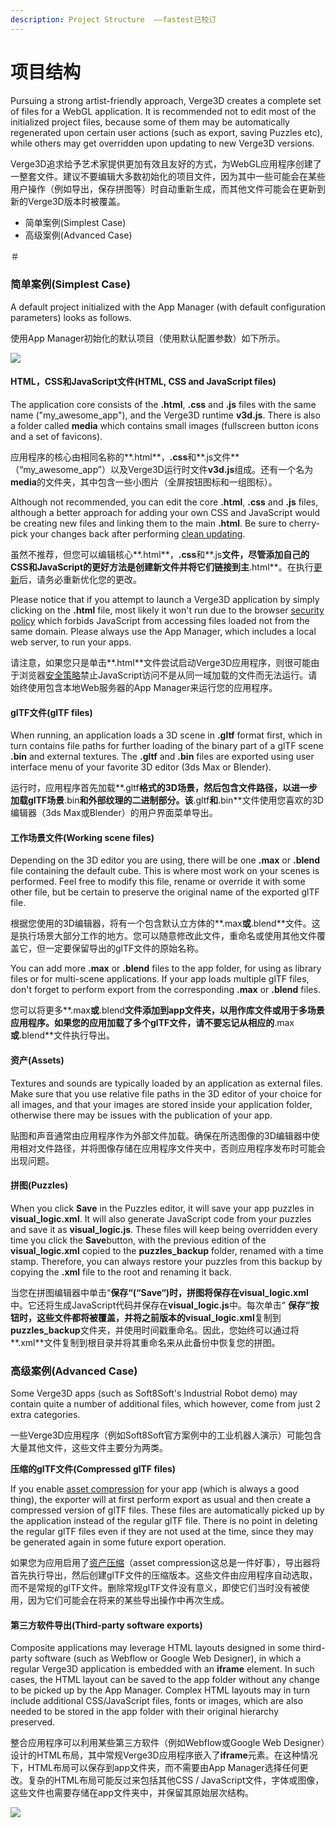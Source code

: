 ```yaml
---
description: Project Structure  ——fastest已校订
---
```


# 项目结构

Pursuing a strong artist-friendly approach, Verge3D creates a complete set of files for a WebGL application. It is recommended not to edit most of the initialized project files, because some of them may be automatically regenerated upon certain user actions \(such as export, saving Puzzles etc\), while others may get overridden upon updating to new Verge3D versions.

Verge3D追求给予艺术家提供更加有效且友好的方式，为WebGL应用程序创建了一整套文件。建议不要编辑大多数初始化的项目文件，因为其中一些可能会在某些用户操作（例如导出，保存拼图等）时自动重新生成，而其他文件可能会在更新到新的Verge3D版本时被覆盖。

* 简单案例\(Simplest Case\)
* 高级案例\(Advanced Case\)

＃

### 简单案例\(Simplest Case\)

A default project initialized with the App Manager \(with default configuration parameters\) looks as follows.

使用App Manager初始化的默认项目（使用默认配置参数）如下所示。

![](https://www.soft8soft.com/docs/files/project-structure/project-structure-simple.jpg)

#### HTML，CSS和JavaScript文件\(HTML, CSS and JavaScript files\)

The application core consists of the **.html**, **.css** and **.js** files with the same name \("my\_awesome\_app"\), and the Verge3D runtime **v3d.js**. There is also a folder called **media** which contains small images \(fullscreen button icons and a set of favicons\).

应用程序的核心由相同名称的**.html**，**.css**和**.js文件**（“my\_awesome\_app”）以及Verge3D运行时文件**v3d.js**组成。还有一个名为**media**的文件夹，其中包含一些小图片（全屏按钮图标和一组图标）。

Although not recommended, you can edit the core **.html**, **.css** and **.js** files, although a better approach for adding your own CSS and JavaScript would be creating new files and linking them to the main **.html**. Be sure to cherry-pick your changes back after performing [clean updating](https://www.soft8soft.com/docs/manual/en/introduction/Updating.html).

虽然不推荐，但您可以编辑核心**.html**，**.css**和**.js**文件，尽管添加自己的CSS和JavaScript的更好方法是创建新文件并将它们链接到主**.html**。在执行[更新](https://www.soft8soft.com/docs/manual/en/introduction/Updating.html)后，请务必重新优化您的更改。

Please notice that if you attempt to launch a Verge3D application by simply clicking on the **.html** file, most likely it won't run due to the browser [security policy](https://en.wikipedia.org/wiki/Same-origin_policy) which forbids JavaScript from accessing files loaded not from the same domain. Please always use the App Manager, which includes a local web server, to run your apps.

请注意，如果您只是单击**.html**文件尝试启动Verge3D应用程序，则很可能由于浏览器[安全策略](https://en.wikipedia.org/wiki/Same-origin_policy)禁止JavaScript访问不是从同一域加载的文件而无法运行。请始终使用包含本地Web服务器的App Manager来运行您的应用程序。

#### glTF文件\(glTF files\)

When running, an application loads a 3D scene in **.gltf** format first, which in turn contains file paths for further loading of the binary part of a glTF scene **.bin** and external textures. The **.gltf** and **.bin** files are exported using user interface menu of your favorite 3D editor \(3ds Max or Blender\).

运行时，应用程序首先加载**.gltf**格式的3D场景，然后包含文件路径，以进一步加载glTF场景**.bin**和外部纹理的二进制部分。该**.gltf**和**.bin**文件使用您喜欢的3D编辑器（3ds Max或Blender）的用户界面菜单导出。

#### 工作场景文件\(Working scene files\)

Depending on the 3D editor you are using, there will be one **.max** or **.blend** file containing the default cube. This is where most work on your scenes is performed. Feel free to modify this file, rename or override it with some other file, but be certain to preserve the original name of the exported glTF file.

根据您使用的3D编辑器，将有一个包含默认立方体的**.max**或**.blend**文件。这是执行场景大部分工作的地方。您可以随意修改此文件，重命名或使用其他文件覆盖它，但一定要保留导出的glTF文件的原始名称。

You can add more **.max** or **.blend** files to the app folder, for using as library files or for multi-scene applications. If your app loads multiple glTF files, don't forget to perform export from the corresponding **.max** or **.blend** files.

您可以将更多**.max**或**.blend**文件添加到app文件夹，以用作库文件或用于多场景应用程序。如果您的应用加载了多个glTF文件，请不要忘记从相应的**.max**或**.blend**文件执行导出。

#### 资产\(Assets\)

Textures and sounds are typically loaded by an application as external files. Make sure that you use relative file paths in the 3D editor of your choice for all images, and that your images are stored inside your application folder, otherwise there may be issues with the publication of your app.

贴图和声音通常由应用程序作为外部文件加载。确保在所选图像的3D编辑器中使用相对文件路径，并将图像存储在应用程序文件夹中，否则应用程序发布时可能会出现问题。

#### 拼图\(Puzzles\)

When you click **Save** in the Puzzles editor, it will save your app puzzles in **visual\_logic.xml**. It will also generate JavaScript code from your puzzles and save it as **visual\_logic.js**. These files will keep being overridden every time you click the **Save**button, with the previous edition of the **visual\_logic.xml** copied to the **puzzles\_backup** folder, renamed with a time stamp. Therefore, you can always restore your puzzles from this backup by copying the **.xml** file to the root and renaming it back.

当您在拼图编辑器中单击“**保存“\(“Save“\)**时，拼图将保存在**visual\_logic.xml**中。它还将生成JavaScript代码并保存在**visual\_logic.js**中。每次单击“ **保存”**按钮时，这些文件都将被覆盖，并将之前版本的**visual\_logic.xml**复制到**puzzles\_backup**文件夹，并使用时间戳重命名。因此，您始终可以通过将**.xml**文件复制到根目录并将其重命名来从此备份中恢复您的拼图。

### 高级案例\(Advanced Case\)

Some Verge3D apps \(such as Soft8Soft's Industrial Robot demo\) may contain quite a number of additional files, which however, come from just 2 extra categories.

一些Verge3D应用程序（例如Soft8Soft官方案例中的工业机器人演示）可能包含大量其他文件，这些文件主要分为两类。

**压缩的glTF文件\(Compressed glTF files\)**

If you enable [asset compression](https://www.soft8soft.com/docs/manual/en/introduction/Asset-compression.html) for your app \(which is always a good thing\), the exporter will at first perform export as usual and then create a compressed version of glTF files. These files are automatically picked up by the application instead of the regular glTF file. There is no point in deleting the regular glTF files even if they are not used at the time, since they may be generated again in some future export operation.

如果您为应用启用了[资产压缩](https://www.soft8soft.com/docs/manual/en/introduction/Asset-compression.html)（asset compression这总是一件好事），导出器将首先执行导出，然后创建glTF文件的压缩版本。这些文件由应用程序自动选取，而不是常规的glTF文件。删除常规glTF文件没有意义，即使它们当时没有被使用，因为它们可能会在将来的某些导出操作中再次生成。

#### 第三方软件导出\(Third-party software exports\)

Composite applications may leverage HTML layouts designed in some third-party software \(such as Webflow or Google Web Designer\), in which a regular Verge3D application is embedded with an **iframe** element. In such cases, the HTML layout can be saved to the app folder without any change to be picked up by the App Manager. Complex HTML layouts may in turn include additional CSS/JavaScript files, fonts or images, which are also needed to be stored in the app folder with their original hierarchy preserved.

整合应用程序可以利用某些第三方软件（例如Webflow或Google Web Designer）设计的HTML布局，其中常规Verge3D应用程序嵌入了**iframe**元素。在这种情况下，HTML布局可以保存到app文件夹，而不需要由App Manager选择任何更改。复杂的HTML布局可能反过来包括其他CSS / JavaScript文件，字体或图像，这些文件也需要存储在app文件夹中，并保留其原始层次结构。

![](https://www.soft8soft.com/docs/files/project-structure/project-structure.jpg)

